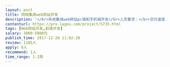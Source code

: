 ```yaml
---                
layout: post       
title: 网络集成web网站开发           
description: '</br>系统集成web网站pc端和手机端开发</br>人员要求：</br>交付速度快</br>做过类似项目</br>沟通能力强</br>'     
contenturl: https://pro.lagou.com/project/5735.html      
tags: [Web网站开发,前端开发]            
salary: 3000-5000元          
publish_time: 2017-12-28 11:02:28         
review: 1185人                   
apply: 6人                   
recommend: 1人                   
time_range: 1-2周              
---                 
```

